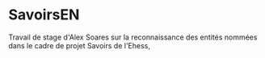 # SavoirsEN
Travail de stage d'Alex Soares sur la reconnaissance des entités nommées dans le cadre de projet Savoirs de l'Ehess,
